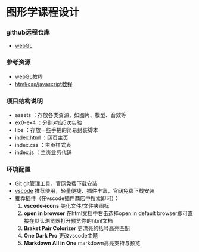 # 图形学课程设计

### github远程仓库
- [webGL](https://github.com/vvvb-github/webGL)

### 参考资源
- [webGL教程](https://webglfundamentals.org/)
- [html/css/javascript教程](https://www.runoob.com/)

### 项目结构说明
- assets ：存放各类资源，如图片、模型、音效等
- ex0-ex4 ：分别对应5次实验
- libs ：存放一些手搓的简易封装脚本
- index.html ：网页主页
- index.css ：主页样式表
- index.js ：主页业务代码

### 环境配置
- [Git](https://git-scm.com/downloads) git管理工具，官网免费下载安装
- [vscode](https://code.visualstudio.com/) 推荐使用，轻量便捷、插件丰富，官网免费下载安装
- 推荐插件（在vscode插件商店中搜索即可）：
  1. **vscode-icons** 美化文件/文件夹图标
  2. **open in browser** 在html文档中右击选择open in default browser即可直接在默认浏览器打开预览你的html文档
  3. **Braket Pair Colorizer** 更漂亮的括号高亮匹配
  4. **One Dark Pro** 更改vscode主题
  5. **Markdown All in One** markdown高亮支持与预览
